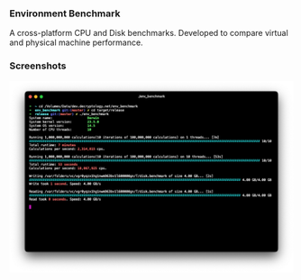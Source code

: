 ### Environment Benchmark
A cross-platform CPU and Disk benchmarks.
Developed to compare virtual and physical machine performance.

### Screenshots
![Light](screenshots/screenshot.png) 